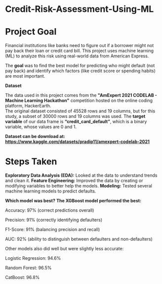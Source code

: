 # Credit-Risk-Assessment-Using-ML

# Project Goal
Financial institutions like banks need to figure out if a borrower might not pay back their loan or credit card bill. This project uses machine learning (ML) to analyze this risk using real-world data from American Express.

The **goal** was to find the best model for predicting who might default (not pay back) and identify which factors (like credit score or spending habits) are most important.

**Dataset**

The data used in this project comes from the **"AmExpert 2021 CODELAB - Machine Learning Hackathon"** competition hosted on the online coding platform, HackerEarth.  
The original dataset consisted of 45528 rows and 19 columns, but for this study, a subset of 30000 rows and 19 columns was used. 
The **target variable** of our data frame is **“credit_card_default”**, which is a binary variable, whose values are 0 and 1.

**Dataset can be download at: https://www.kaggle.com/datasets/pradip11/amexpert-codelab-2021**

# Steps Taken
**Exploratory Data Analysis (EDA):** Looked at the data to understand trends and clean it.
**Feature Engineering:** Improved the data by creating or modifying variables to better help the models.
**Modeling:** Tested several machine learning models to predict defaults.


**Which model was best?**
**The XGBoost model performed the best:**

Accuracy: 97% (correct predictions overall)

Precision: 91% (correctly identifying defaulters)

F1-Score: 91% (balancing precision and recall)

AUC: 92% (ability to distinguish between defaulters and non-defaulters)

Other models also did well but were slightly less accurate:

Logistic Regression: 94.6%

Random Forest: 96.5%

CatBoost: 96.8%

